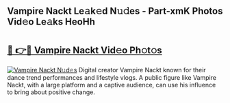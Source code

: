 ## Vampire Nackt Le𝚊k𝚎d N𝚞𝚍es - Part-xmK Photos Vid𝚎o Le𝚊ks HeoHh

# <h2><a href="http://fb6fd2.evod.top/?m=Vampire+Nackt">🔗 👉🔴 Vampire Nackt Vid𝚎o Ph𝚘t𝚘s</a></h2>

[![Vampire Nackt N𝚞d𝚎s](https://i.imgur.com/8V9OHl7.gif)](http://fb6fd2.evod.top/?m=Vampire+Nackt)
Digital creator Vampire Nackt known for their dance trend performances and lifestyle vlogs. A public figure like Vampire Nackt, with a large platform and a captive audience, can use his influence to bring about positive change. 
